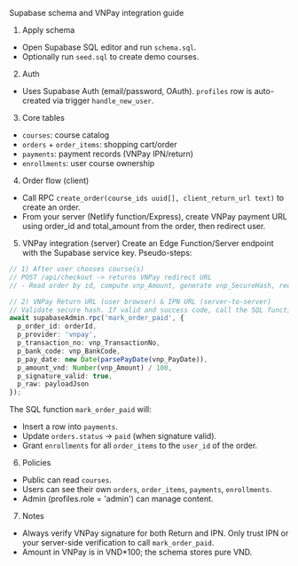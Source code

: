 Supabase schema and VNPay integration guide

1) Apply schema
- Open Supabase SQL editor and run `schema.sql`.
- Optionally run `seed.sql` to create demo courses.

2) Auth
- Uses Supabase Auth (email/password, OAuth). `profiles` row is auto-created via trigger `handle_new_user`.

3) Core tables
- `courses`: course catalog
- `orders` + `order_items`: shopping cart/order
- `payments`: payment records (VNPay IPN/return)
- `enrollments`: user course ownership

4) Order flow (client)
- Call RPC `create_order(course_ids uuid[], client_return_url text)` to create an order.
- From your server (Netlify function/Express), create VNPay payment URL using order_id and total_amount from the order, then redirect user.

5) VNPay integration (server)
Create an Edge Function/Server endpoint with the Supabase service key. Pseudo-steps:

```ts
// 1) After user chooses course(s)
// POST /api/checkout -> returns VNPay redirect URL
// - Read order by id, compute vnp_Amount, generate vnp_SecureHash, redirect.

// 2) VNPay Return URL (user browser) & IPN URL (server-to-server)
// Validate secure hash. If valid and success code, call the SQL function below with service role:
await supabaseAdmin.rpc('mark_order_paid', {
  p_order_id: orderId,
  p_provider: 'vnpay',
  p_transaction_no: vnp_TransactionNo,
  p_bank_code: vnp_BankCode,
  p_pay_date: new Date(parsePayDate(vnp_PayDate)),
  p_amount_vnd: Number(vnp_Amount) / 100,
  p_signature_valid: true,
  p_raw: payloadJson
});
```

The SQL function `mark_order_paid` will:
- Insert a row into `payments`.
- Update `orders.status` -> `paid` (when signature valid).
- Grant `enrollments` for all `order_items` to the `user_id` of the order.

6) Policies
- Public can read `courses`.
- Users can see their own `orders`, `order_items`, `payments`, `enrollments`.
- Admin (profiles.role = 'admin') can manage content.

7) Notes
- Always verify VNPay signature for both Return and IPN. Only trust IPN or your server-side verification to call `mark_order_paid`.
- Amount in VNPay is in VND*100; the schema stores pure VND.


